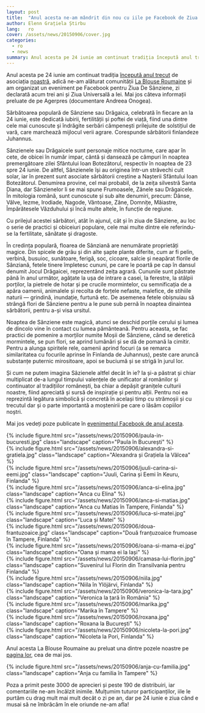 ```yaml
---
layout: post
title:  "Anul acesta ne-am mândrit din nou cu iile pe Facebook de Ziua Universală a Iei"
author: Elenn Grațiela Știrbu
lang:   ro
cover: /assets/news/20150906/cover.jpg
categories:
  - ro
  - news
summary: Anul acesta pe 24 iunie am continuat tradiția începută anul trecut de asociația noastră, adică ne-am alăturat comunității La Blouse Roumaine și am organizat un eveniment pe Facebook pentru Ziua De Sânziene.
---
```


Anul acesta pe 24 iunie am continuat tradiția [începută anul trecut](https://www.facebook.com/events/1423667577910658/) de asociația [noastră](http://www.suomi-romania.fi/ro/news/2014/08/22/ziua-internationala-a-iei.html), adică ne-am alăturat comunității [La Blouse Roumaine](https://www.facebook.com/LaBlouseRoumaine10?fref=ts) și am organizat un eveniment pe Facebook pentru Ziua De Sânziene, zi declarată acum trei ani și Ziua Universală a Iei. Mai jos câteva informații preluate de pe Agerpres (documentare Andreea Onogea).

Sărbătoarea populară de Sânziene sau Drăgaica, celebrată în fiecare an la 24 iunie, este dedicată iubirii, fertilității și poftei de viață, fiind una dintre cele mai cunoscute și îndrăgite serbări câmpenești prilejuite de solstițiul de vară, care marchează mijlocul verii agrare. Corespunde sărbătorii finlandeze Juhannus.  

Sânzienele sau Drăgaicele sunt personaje mitice nocturne, care apar în cete, de obicei în număr impar, cântă și dansează pe câmpuri în noaptea premergătoare zilei Sfântului Ioan Botezătorul, respectiv în noaptea de 23 spre 24 iunie. De altfel, Sânzienele își au originea într-un străvechi cult solar, iar în prezent sunt asociate sărbătorii creștine a Nașterii Sfântului Ioan Botezătorul. Denumirea provine, cel mai probabil, de la zeița silvestră Santa Diana, dar Sânzienelor li se mai spune Frumoasele, Zânele sau Drăgaicele. În mitologia română, sunt cunoscute și sub alte denumiri, precum: Dânse, Vâlve, Iezme, Irodiade, Nagode, Vântoase, Zâne, Domnițe, Măiastre, Împărătesele Văzduhului și încă multe altele, în funcție de regiune. 

Cu prilejul acestei sărbători, atât în ajunul, cât și în ziua de Sânziene, au loc o serie de practici și obiceiuri populare, cele mai multe dintre ele referindu-se la fertilitate, sănătate și dragoste.

În credința populară, floarea de Sânziană are nenumărate proprietăți magice. Din spicele de grâu și din alte șapte plante diferite, cum ar fi pelin, verbină, busuioc, sunătoare, ferigă, soc, cicoare, salcie și neapărat florile de Sânziană, fetele tinere împletesc cununi, pe care le poartă pe cap în dansul denumit Jocul Drăgaicei, reprezentând zeița agrară. Cununile sunt păstrate până în anul următor, agățate la ușa de intrare a casei, la ferestre, la stâlpii porților, la pietrele de hotar și pe crucile mormintelor, cu semnificația de a apăra oamenii, animalele și recolta de forțele nefaste, malefice, de stihiile naturii — grindină, inundație, furtună etc. De asemenea fetele obișnuiau să strângă flori de Sânziene pentru a le pune sub pernă în noaptea dinaintea sărbătorii, pentru a-și visa ursitul.

Noaptea de Sânziene este magică, atunci se deschid porțile cerului și lumea de dincolo vine în contact cu lumea pământeană. Pentru aceasta, se fac practici de pomenire a morților numite Moșii de Sânziene, când se deretică mormintele, se pun flori, se aprind lumânări și se dă de pomană la cimitir. Pentru a alunga spiritele rele, oamenii aprind focuri (a se remarca similaritatea cu focurile aprinse în Finlanda de Juhannus), peste care aruncă substanțe puternic mirositoare, apoi se buciumă și se strigă în jurul lor. 

Și cum ne putem imagina Sâzienele altfel decât în ie? Ia și-a păstrat și chiar multiplicat de-a lungul timpului valențele de unificator al românilor și continuator al tradițiilor românești, ba chiar a depășit granițele culturii noastre, fiind apreciată și sursă de inspirație și pentru alții. Pentru noi ea reprezintă legătura simbolică și concretă în același timp cu strămoșii și cu trecutul dar și o parte importantă a moștenirii pe care o lăsăm copiilor noștri. 

Mai jos vedeți poze publicate în [evenimentul Facebook de anul acesta](https://www.facebook.com/events/1606805792927086/). 

<div class="row">
  <div class="col-md-4">
    {% include figure.html src="/assets/news/20150906/paula-in-bucuresti.jpg" class="landscape" caption="Paula în București" %}
  </div>
  <div class="col-md-4">
    {% include figure.html src="/assets/news/20150906/alexandra-si-gratiela.jpg" class="landscape" caption="Alexandra și Grațiela la Vâlcea" %}
  </div>
  <div class="col-md-4">
    {% include figure.html src="/assets/news/20150906/juuli-carina-si-eemi.jpg" class="landscape" caption="Juuli, Carina și Eemi în Keuru, Finlanda" %}
  </div>
</div>
<div class="row">
  <div class="col-md-6">
    {% include figure.html src="/assets/news/20150906/anca-si-elina.jpg" class="landscape" caption="Anca cu Elina" %}
  </div>
  <div class="col-md-6">
    {% include figure.html src="/assets/news/20150906/anca-si-matias.jpg" class="landscape" caption="Anca cu Matias în Tampere, Finlanda" %}
  </div>
</div>
<div class="row">
  <div class="col-md-6">
    {% include figure.html src="/assets/news/20150906/luca-si-matei.jpg" class="landscape" caption="Luca și Matei" %}
  </div>
  <div class="col-md-6">
    {% include figure.html src="/assets/news/20150906/doua-frantuzoaice.jpg" class="landscape" caption="Două franțuzoaice frumoase în Tampere, Finlanda" %}
  </div>
  <div class="col-md-6">
    {% include figure.html src="/assets/news/20150906/oana-si-mama-ei.jpg" class="landscape" caption="Oana și mama ei la Iași" %}
  </div>
  <div class="col-md-6">
    {% include figure.html src="/assets/news/20150906/camasa-lui-florin.jpg" class="landscape" caption="Suvenirul lui Florin din Transilvania pentru Finlanda" %}
  </div>
</div>
<div class="row">
  <div class="col-md-3">
    {% include figure.html src="/assets/news/20150906/niila.jpg" class="landscape" caption="Niila în Ylöjärvi, Finlanda" %}
  </div>
  <div class="col-md-3">
    {% include figure.html src="/assets/news/20150906/veronica-la-tara.jpg" class="landscape" caption="Veronica la țară în România" %}
  </div>
  <div class="col-md-3">
    {% include figure.html src="/assets/news/20150906/marika.jpg" class="landscape" caption="Marika în Tampere" %}
  </div>
  <div class="col-md-3">
    {% include figure.html src="/assets/news/20150906/roxana.jpg" class="landscape" caption="Roxana la București" %}
  </div>
</div>
<div class="row">
  <div class="col-md-3"></div>
  <div class="col-md-6">
    {% include figure.html src="/assets/news/20150906/nicoleta-la-pori.jpg" class="landscape" caption="Nicoleta la Pori, Finlanda" %}
  </div>
</div>

Anul acesta La Blouse Roumaine au preluat una dintre pozele noastre pe [pagina lor](https://www.facebook.com/LaBlouseRoumaine10/photos/a.286820234769651.68861.286810884770586/782523755199294/?type=1&hc_location=ufi), cea de mai jos.

<div class="row">
  <div class="col-md-3"></div>
  <div class="col-md-6">
    {% include figure.html src="/assets/news/20150906/anja-cu-familia.jpg" class="landscape" caption="Anja cu familia în Tampere" %}
  </div>
</div>

Poza a primit peste 3000 de aprecieri și peste 190 de distribuiri, iar comentariile ne-am încălzit inimile. 
Mulțumim tuturor participanților, iile le purtăm cu drag mult mai mult decât o zi pe an, dar pe 24 iunie e ziua când e musai să ne îmbrăcăm în ele oriunde ne-am afla!